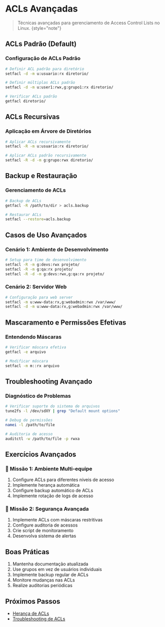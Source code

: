 # ACLs Avançadas

> Técnicas avançadas para gerenciamento de Access Control Lists no Linux.
> {style="note"}

## ACLs Padrão (Default)

### Configuração de ACLs Padrão
```bash
# Definir ACL padrão para diretório
setfacl -d -m u:usuario:rx diretorio/

# Definir múltiplas ACLs padrão
setfacl -d -m u:user1:rwx,g:grupo1:rx diretorio/

# Verificar ACLs padrão
getfacl diretorio/
```

## ACLs Recursivas

### Aplicação em Árvore de Diretórios
```bash
# Aplicar ACLs recursivamente
setfacl -R -m u:usuario:rx diretorio/

# Aplicar ACLs padrão recursivamente
setfacl -R -d -m g:grupo:rwx diretorio/
```

## Backup e Restauração

### Gerenciamento de ACLs
```bash
# Backup de ACLs
getfacl -R /path/to/dir > acls.backup

# Restaurar ACLs
setfacl --restore=acls.backup
```

## Casos de Uso Avançados

### Cenário 1: Ambiente de Desenvolvimento
```bash
# Setup para time de desenvolvimento
setfacl -R -m g:devs:rwx projeto/
setfacl -R -m g:qa:rx projeto/
setfacl -R -d -m g:devs:rwx,g:qa:rx projeto/
```

### Cenário 2: Servidor Web
```bash
# Configuração para web server
setfacl -m u:www-data:rx,g:webadmin:rwx /var/www/
setfacl -d -m u:www-data:rx,g:webadmin:rwx /var/www/
```

## Mascaramento e Permissões Efetivas

### Entendendo Máscaras
```bash
# Verificar máscara efetiva
getfacl -e arquivo

# Modificar máscara
setfacl -m m::rx arquivo
```

## Troubleshooting Avançado

### Diagnóstico de Problemas
```bash
# Verificar suporte do sistema de arquivos
tune2fs -l /dev/sdXY | grep "Default mount options"

# Debug de permissões
namei -l /path/to/file

# Auditoria de acesso
auditctl -w /path/to/file -p rwxa
```

## Exercícios Avançados

### 🎯 Missão 1: Ambiente Multi-equipe
1. Configure ACLs para diferentes níveis de acesso
2. Implemente herança automática
3. Configure backup automático de ACLs
4. Implemente rotação de logs de acesso

### 🎯 Missão 2: Segurança Avançada
1. Implemente ACLs com máscaras restritivas
2. Configure auditoria de acessos
3. Crie script de monitoramento
4. Desenvolva sistema de alertas

## Boas Práticas

1. Mantenha documentação atualizada
2. Use grupos em vez de usuários individuais
3. Implemente backup regular de ACLs
4. Monitore mudanças nas ACLs
5. Realize auditorias periódicas

## Próximos Passos

- [Herança de ACLs](acl-inheritance.md)
- [Troubleshooting de ACLs](acl-troubleshooting.md)
